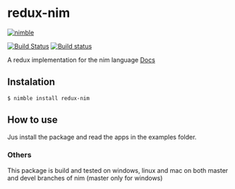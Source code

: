 # redux-nim

[![nimble](https://raw.githubusercontent.com/yglukhov/nimble-tag/master/nimble.png)](https://github.com/yglukhov/nimble-tag)

[![Build Status](https://travis-ci.org/M4RC3L05/redux-nim.svg?branch=master)](https://travis-ci.org/M4RC3L05/redux-nim) [![Build status](https://ci.appveyor.com/api/projects/status/5qudia7wfxxj4p5s/branch/master?svg=true)](https://ci.appveyor.com/project/M4RC3L05/redux-nim/branch/master)

A redux implementation for the nim language
[Docs](https://m4rc3l05.github.io/redux-nim/)

## Instalation

```
$ nimble install redux-nim
```

## How to use

Jus install the package and read the apps in the examples folder.

### Others

This package is build and tested on windows, linux and mac on both master and devel branches of nim (master only for windows)
